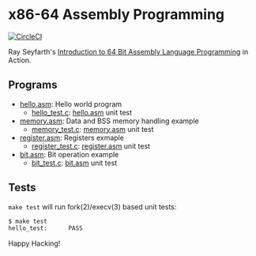 # x86-64 Assembly Programming

[![CircleCI]](https://circleci.com/gh/keinohguchi/workflows/x86)

Ray Seyfarth's [Introduction to 64 Bit Assembly Language Programming]
in Action.

[CircleCI]: https://circleci.com/gh/keinohguchi/workflows/x86
[Introduction to 64 Bit Assembly Language Programming]: http://rayseyfarth.com/asm/

## Programs

- [hello.asm]: Hello world program
  - [hello_test.c]: [hello.asm] unit test
- [memory.asm]: Data and BSS memory handling example
  - [memory_test.c]: [memory.asm] unit test
- [register.asm]: Registers exmaple
  - [register_test.c]: [register.asm] unit test
- [bit.asm]: Bit operation example
  - [bit_test.c]: [bit.asm] unit test

[hello.asm]: hello.asm
[memory.asm]: mem.asm
[register.asm]: register.asm
[bit.asm]: bit.asm
[hello_test.c]: hello_test.c
[memory_test.c]: mem_test.c
[register_test.c]: register_test.c
[bit_test.c]: bit_test.c

## Tests

`make test` will run fork(2)/execv(3) based unit tests:

```sh
$ make test
hello_test:      PASS
```

Happy Hacking!
